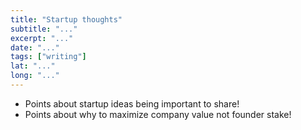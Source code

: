 ```yaml
---
title: "Startup thoughts"
subtitle: "..."
excerpt: "..."
date: "..."
tags: ["writing"]
lat: "..."
long: "..."
---
```


- Points about startup ideas being important to share!
- Points about why to maximize company value not founder stake!
